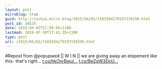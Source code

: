 ```yaml
---
layout: post
microblog: true
guid: http://joshua.micro.blog/2015/04/02/t583584179197239298.html
post_id: 38524
date: 2015-04-02T21:58:05+1100
lastmod: 2019-07-30T17:41:35+1100
type: post
url: /2015/04/02/t583584179197239298.html
---
```

#Repost from @popupwed || W I N || we are giving away an elopement like this- that's right… [t.co/hkOnrBwui...](http://t.co/hkOnrBwuif) [t.co/BeZqW3DoU...](http://t.co/BeZqW3DoUQ)
